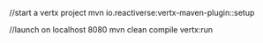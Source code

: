 //start a vertx project
mvn io.reactiverse:vertx-maven-plugin::setup

//launch on localhost 8080
mvn clean compile vertx:run

